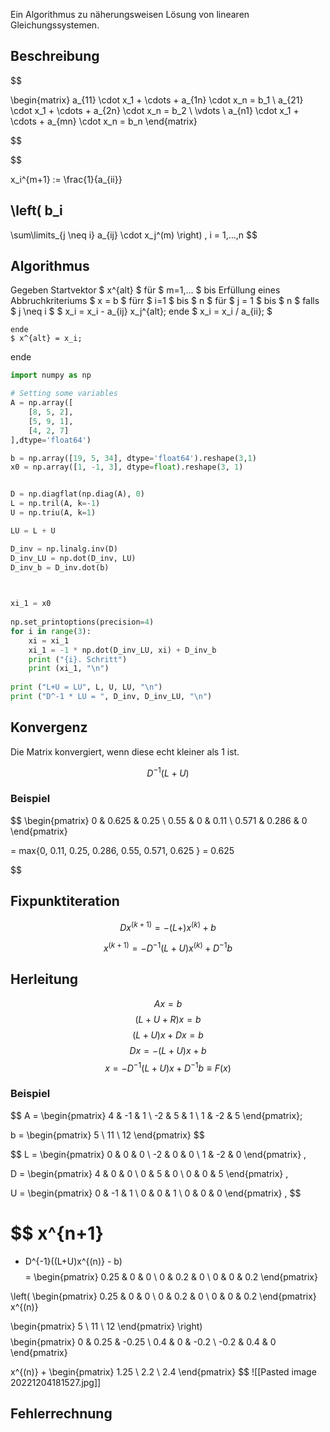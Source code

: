 Ein Algorithmus zu näherungsweisen Lösung von linearen Gleichungssystemen.

## Beschreibung

$$

\begin{matrix}
a_{11} \cdot x_1 + \cdots + a_{1n} \cdot x_n = b_1 \\
a_{21} \cdot x_1 + \cdots + a_{2n} \cdot x_n = b_2 \\
							\vdots \\
a_{n1} \cdot x_1 + \cdots + a_{mn} \cdot x_n = b_n
\end{matrix}

$$


$$

x_i^{m+1}
:=
\frac{1}{a_{ii}}

\left(
b_i
-
\sum\limits_{j \neq i}
a_{ij}
\cdot x_j^(m)
\right)
,
i = 1,...,n
$$

## Algorithmus

Gegeben Startvektor $ x^{alt} $
für $ m=1,... $ bis Erfüllung eines Abbruchkriteriums
	$ x = b $
	fürr $ i=1 $ bis $ n $
		für $ j = 1 $ bis $ n $
			falls $ j \neq i $
				$ x_i = x_i - a_{ij} x_j^{alt};
		ende
		$ x_i = x_i / a_{ii}; $
	
	ende
	$ x^{alt} = x_i;
ende


```python
import numpy as np

# Setting some variables
A = np.array([
    [8, 5, 2],
    [5, 9, 1],
    [4, 2, 7]
],dtype='float64')

b = np.array([19, 5, 34], dtype='float64').reshape(3,1)
x0 = np.array([1, -1, 3], dtype=float).reshape(3, 1)


D = np.diagflat(np.diag(A), 0)
L = np.tril(A, k=-1)
U = np.triu(A, k=1)

LU = L + U

D_inv = np.linalg.inv(D)
D_inv_LU = np.dot(D_inv, LU)
D_inv_b = D_inv.dot(b)


    
xi_1 = x0
    
np.set_printoptions(precision=4)
for i in range(3):
	xi = xi_1
	xi_1 = -1 * np.dot(D_inv_LU, xi) + D_inv_b
	print ("{i}. Schritt")
	print (xi_1, "\n")
        
print ("L+U = LU", L, U, LU, "\n")
print ("D^-1 * LU = ", D_inv, D_inv_LU, "\n")

```

## Konvergenz

Die Matrix konvergiert, wenn diese echt kleiner als 1 ist.

$$ D^{-1} (L+U) $$

### Beispiel

$$
\begin{pmatrix}
0 & 0.625 & 0.25 \\
0.55 & 0 & 0.11 \\
0.571 & 0.286 & 0
\end{pmatrix}

= max\{0, 0.11, 0.25, 0.286, 0.55, 0.571, 0.625 \} = 0.625

$$

## Fixpunktiteration


$$
Dx^{(k+1)} = - (L+)x^{(k)} + b
$$

$$
x^{(k+1)} = - D^{-1}(L+U)x^{(k)} + D^{-1}b
$$
## Herleitung

$$
Ax = b
$$
$$
(L + U + R)x = b
$$
$$
(L+U)x + Dx = b
$$
$$
Dx = -(L+U)x + b
$$
$$
x = -D^{-1}(L+U)x+D^{-1}b \equiv F(x) 
$$
### Beispiel

$$
A =
\begin{pmatrix}
4 & -1 & 1 \\
-2 & 5 & 1 \\
1 & -2 & 5
\end{pmatrix};

b =
\begin{pmatrix}
5 \\
11 \\
12
\end{pmatrix}
$$

$$
L =
\begin{pmatrix}
0 & 0 & 0 \\
-2 & 0 & 0 \\
1 & -2 & 0
\end{pmatrix}
,

D =
\begin{pmatrix}
4 & 0 & 0 \\
0 & 5 & 0 \\
0 & 0 & 5
\end{pmatrix}
,

U =
\begin{pmatrix}
0 & -1 & 1 \\
0 & 0 & 1 \\
0 & 0 & 0
\end{pmatrix}
,
$$

$$
x^{n+1}
=
- D^{-1}((L+U)x^{(n)} - b)
$$
$$
=
\begin{pmatrix}
0.25 & 0 & 0 \\
0 & 0.2 & 0 \\
0 & 0 & 0.2
\end{pmatrix}

\left(
\begin{pmatrix}
0.25 & 0 & 0 \\
0 & 0.2 & 0 \\
0 & 0 & 0.2
\end{pmatrix}
x^{(n)}

\begin{pmatrix}
5 \\
11 \\
12
\end{pmatrix}
\right)
$$
$$
\begin{pmatrix}
0 & 0.25 & -0.25 \\
0.4 & 0 & -0.2 \\
-0.2 & 0.4 & 0
\end{pmatrix}

x^{(n)}
+
\begin{pmatrix}
1.25 \\
2.2 \\
2.4
\end{pmatrix}
$$
![[Pasted image 20221204181527.jpg]]
## Fehlerrechnung

